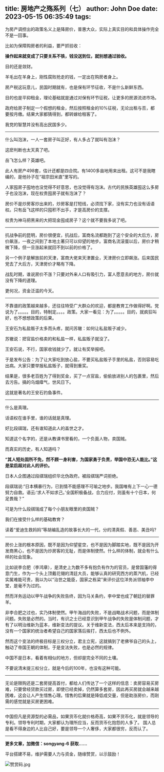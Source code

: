 title: 房地产之殇系列（七）
author: John Doe
date: 2023-05-15 06:35:49
tags:
---
为房产调控出的政策名义上是降房价，普惠大众，实际上真实目的和具体操作完全不是一回事。<!--more-->

比如为保障购房者的利益，要严抓验收：

**操作起来就变成了只要关系不铁，钱没送到位，就别想通过验收。**

目的还是敛财。

羊毛出在羊身上，刚性腐败抢走的钱，一定出在购房者身上。

房产税这玩意儿，民国时期就有，也是保有环节征收，不是什么新鲜东西。

目的也是平抑租金，理论基础就是通过对保有环节征税，让更多的房源流进市场。

政府给房子制定一个假想的租金，然后按照租金的10%征税，无论出租与否，都要按月缴。结果大家都猜得到，都转嫁给租客了。

我党的智慧并没有高出民国多少。
- - -
什么叫泡沫，一人一套房子叫正好，有人多占了就叫有泡沫？

这麽判断也太天真了吧。

岳飞怎么样？英雄吧。

此人有房产498套，估计还都是四合院。有1400多亩地用来出租。这可不是我瞎编的，是他孙子在“祖宗田米直”里写的。

人家囤房子囤地也没觉得不好意思，也没觉得有泡沫。古代的民族英雄囤这么多房子也没泡沫，现在权贵囤房子就有泡沫了？

房价不是炒房客炒出来的，炒房客是打短线，必须找下家，没有实力也没有话语权。只有岳飞这样的只囤积不出手，才是高房价的支撑。

权贵为神马把黑来的大把现金囤成房子？这个就不要我多说了吧。
- - -
抗战争前的昆明，房价很便宜，抗战后，富商名流都跑到了这个安全的大后方，房价飙涨，一夜之间到了本地土著只可以仰望的地步。富商名流滚蛋以后，房价才稍微下降，但一旦涨起来就回不到以前的价格了。

另一个例子是解放前的天津，富商大佬来天津置业，天津房价立即飙涨。后来国民党去了大后方，天津房价才略有下降。

战乱时期，谁说房价不涨？只要对外来人口有吸引力，富人愿意去的地方，房价就没有下降的道理。

更何况，资金泛滥的今天。
- - -
不靠谱的政策越来越多，还往往特受广大群众的欢迎，都是教育工作做得好啊。党说为了。。。。。目的，特制定。。。。政策。大家一看见：为了。。。。。目的，就疯狂叫好，也不想想政策的后果。

王安石为私盐贩子太多而头疼，就问苏辙：如何让私盐贩子减少。

苏辙说：把官盐价格卖的和私盐一样，私盐贩子就没了。

王安石说，不行，国家收钱就少了。就让有奖举报吧。

于是发布公告：为了让大家吃到放心盐，不要买私盐贩子手里的私盐，否则容易吃出病。大家只要举报私盐贩子，就得到重奖。

结果是，很多老百姓为了得到奖金，买了一点官盐，偷偷放进别人的包裹里，然后去污告。搞的乌烟瘴气，世风日下。

这就是著名的王安石钓鱼事件。
- - -
什么是真理。

话语权在谁手里，谁的话就是真理。

好比段祺瑞，还有谁知道此人的盖世之才。

知道这个名字的，还是从教课书里看的，一个负面人物，卖国贼。

而真实的历史，有人知道吗？

**“其人短处固所不免，然不顾一身利害，为国家勇于负责，举国中恐无人能比。”这是梁启超对此人的评价。**

日本人企图通过段祺瑞组织华北伪政府。被段祺瑞严词拒绝。

段祺瑞说:“日本横暴行为，已到情不能感理不可喻之地步。我国唯有上下一心一德努力自救。语云:‘求人不如求己。’全国积极备战，合力应付，则虽有十个日本，何足畏哉？”

可是为什么段祺瑞成了每个小朋友眼里的卖国贼？

我们在接受什么样的基础教育？

读着“爱迪生救妈妈”等胡编乱造的故事长大的一代，分的清真假、善恶、美丑吗?
- - -
房价上涨的根本原因，既不是因为仰望星空，也不是因为脚踏实地，既不是因为开发商黑心，也不是因为炒房客的无耻，而是体制使然。什么样的体制，就会有什么样的社会现象。

比如说李合肥（李鸿章），是清史上为数不多有抱负有作为的官员，是曾国藩的得意门生，作为一个头上顶戴花翎的清廷大员，能够认真的研究西方的蒸汽机，已经实属难能可贵，我以为以“治世之能臣，国家之栋梁”来评价这位洋务派领袖李中堂，是毫不为过的。

然而洋务运动以甲午战争的失败告终，因为马关条约，李中堂也成了朝廷的替罪羊。

非李合肥之过也，实乃体制使然。甲午海战的失败，不是战略战术问题，而是体制问题。失败是必然的。当时，有识之士已经意识到甲午战争的失败是体制问题，才有了以明治维新为蓝本，维新变法的提议。关于维新变法，西太后本来是支持的，没有一个国家的统治者希望自己的国家落后挨打，西太后也不例外。

然而这个变法的终极目标是三权分立，君主立宪，这就搞到了老佛爷自己的头上，触动了帝国王朝的体制，于是变法失败，也是必然的规律。

中国不是日本，看着有相似的地方，但却是完全不同的土壤。

不要说清末提三权分立，就是今后的100年，也没有这种可能。
- - -
无论是限购还是二套房提高首付，都给人们传达了一个这样的信息：卖房容易买房难，只要曾经贷款买过房，即使已经卖掉，仍然算多套房，因此再买房就会越来越困难，这会让人产生惜售心理。惜售的后果就是降低成交量，但是助涨房价，而刚需的感觉就是买房更困难。
- - -
中国但凡是资源型的必需品，如果货币化就价格奇高，如果不货币化，就是领导的专利。领导专利时期，大家都认为理所应当，反而货币化抱怨的人多了。
国人总是看不得身边的人比自己好，要是领导一个人奢侈，大家都很穷，反而认了。
- - -
 **更多文章，加微信：songyang-6 获取......**

 平台搭建不易，维护需要人力与资金，随缘赞赏，以示鼓励！

![赞赏码.jpg](/images/zanshang.jpg)
